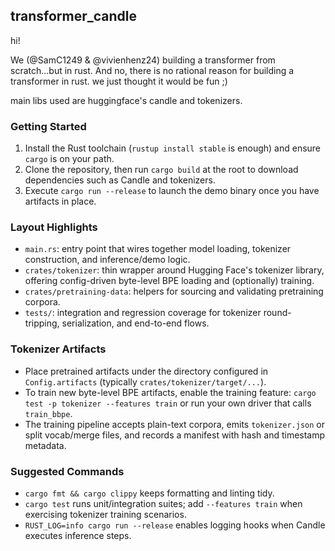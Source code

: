 ## transformer_candle

hi!

We (@SamC1249 & @vivienhenz24) building a transformer from scratch...but in rust. And no, there is no rational reason for building a transformer in rust. we just thought it would be fun ;)

main libs used are huggingface's candle and tokenizers.



### Getting Started
1. Install the Rust toolchain (`rustup install stable` is enough) and ensure `cargo` is on your path.
2. Clone the repository, then run `cargo build` at the root to download dependencies such as Candle and tokenizers.
3. Execute `cargo run --release` to launch the demo binary once you have artifacts in place.

### Layout Highlights
- `main.rs`: entry point that wires together model loading, tokenizer construction, and inference/demo logic.
- `crates/tokenizer`: thin wrapper around Hugging Face's tokenizer library, offering config-driven byte-level BPE loading and (optionally) training.
- `crates/pretraining-data`: helpers for sourcing and validating pretraining corpora.
- `tests/`: integration and regression coverage for tokenizer round-tripping, serialization, and end-to-end flows.

### Tokenizer Artifacts
- Place pretrained artifacts under the directory configured in `Config.artifacts` (typically `crates/tokenizer/target/...`).
- To train new byte-level BPE artifacts, enable the training feature: `cargo test -p tokenizer --features train` or run your own driver that calls `train_bbpe`.
- The training pipeline accepts plain-text corpora, emits `tokenizer.json` or split vocab/merge files, and records a manifest with hash and timestamp metadata.

### Suggested Commands
- `cargo fmt && cargo clippy` keeps formatting and linting tidy.
- `cargo test` runs unit/integration suites; add `--features train` when exercising tokenizer training scenarios.
- `RUST_LOG=info cargo run --release` enables logging hooks when Candle executes inference steps.

